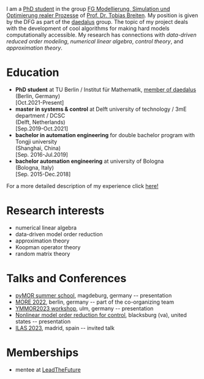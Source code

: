 <!-- <img src="DSC00627.jpg" width="200" align="center"> <br /> -->
<head>
  <meta charset="utf-8">
  <meta name="viewport" content="width=device-width">
  <title>MathJax example</title>
  <script src="https://polyfill.io/v3/polyfill.min.js?features=es6"></script>
  <script id="MathJax-script" async
          src="https://cdn.jsdelivr.net/npm/mathjax@3.0.1/es5/tex-mml-chtml.js">
  </script>
</head>

<!-- $$A^{-1}= $$ ```np.linalg.solve(A,I)```<br /> -->


I am a [PhD student](https://www.tu.berlin/en/fgmso/alessandro-borghi) in the group [FG Modellierung, Simulation und Optimierung realer Prozesse](https://www.tu.berlin/en/fgmso) of [Prof. Dr. Tobias Breiten](https://www.tu.berlin/en/fgmso/tobias-breiten). My position is given by the DFG as part of the [daedalus](https://daedalus.berlin/) group. 
The topic of my project deals with the development of cool algorithms for making hard models computationally accessible.
My research has connections with _data-driven reduced order modeling_, _numerical linear algebra_, _control theory_, and _approximation theory_. 

<!--My research focuses on the design and implementation of algorithms for solving nonlinar eigenvalue problems. In particular I am interested on the identification of _exceptional points_. -->


# Education
- **PhD student** at TU Berlin / Institut für Mathematik, [member of daedalus](https://daedalus.berlin/people/alessandro-borghi) <br/>(Berlin, Germany) <br/>[Oct.2021-Present]
- **master in systems & control** at Delft university of technology / 3mE department / DCSC <br/>(Delft, Netherlands) <br/>[Sep.2019-Oct.2021]
- **bachelor in automation engineering** for double bachelor program with Tongji university <br/>(Shanghai, China) <br/>[Sep. 2016-Jul.2019]
- **bachelor automation engineering** at university of Bologna <br/>(Bologna, Italy) <br/>[Sep. 2015-Dec.2018]

For a more detailed description of my experience click [here!](experience.md)

# Research interests
- numerical linear algebra
- data-driven model order reduction
- approximation theory
- Koopman operator theory
- random matrix theory


# Talks and Conferences
- [pyMOR summer school](https://2022.school.pymor.org), magdeburg, germany -- presentation<br/>
- [MORE 2022](https://more.sciencesconf.org/), berlin, germany -- part of the co-organizing team
- [YMMOR2023 workshop](https://www.uni-ulm.de/mawi/institut-fuer-numerische-mathematik/forschung/ymmor-workshop-2023/), ulm, germany -- presentation <br/>
- [Nonlinear model order reduction for control](https://personal.math.vt.edu/jborggaa/nlromc/index.html), blacksburg (va), united states -- presentation <br/>
- [ILAS 2023](http://ilas2023.es/), madrid, spain -- invited talk <br/>

# Memberships
- mentee at [LeadTheFuture](https://www.leadthefuture.tech/)


